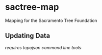 sactree-map
===========

Mapping for the Sacramento Tree Foundation

## Updating Data

_requires topojson command line tools_
